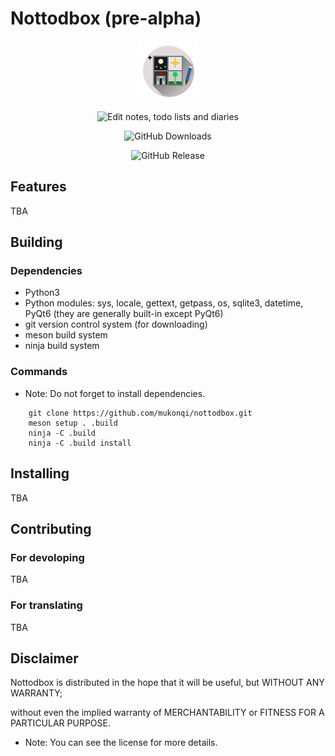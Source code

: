 # Nottodbox (pre-alpha)

<p align="center"><img src="https://github.com/mukonqi/nottodbox/blob/main/data/icons/hicolor/scalable/apps/nottodbox.svg?raw=true" alt="Nottodbox Icon"></img></a></p>
<p align="center"><img src="https://img.shields.io/badge/Edit notes, todo lists and diaries-376296" alt="Edit notes, todo lists and diaries"></img></p>
<p align="center"><img src="https://img.shields.io/github/downloads/mukonqi/nottodbox/total?label=Downloads" alt="GitHub Downloads"></img></p>
<p align="center"><img src="https://img.shields.io/github/v/release/mukonqi/nottodbox?label=Latest Release" alt="GitHub Release"></p>


## Features
TBA


## Building
### Dependencies
- Python3
- Python modules: sys, locale, gettext, getpass, os, sqlite3, datetime, PyQt6 (they are generally built-in except PyQt6)
- git version control system (for downloading)
- meson build system
- ninja build system

### Commands
- Note: Do not forget to install dependencies.
```
    git clone https://github.com/mukonqi/nottodbox.git
    meson setup . .build
    ninja -C .build
    ninja -C .build install
```


## Installing
TBA


## Contributing
### For devoloping
TBA

### For translating
TBA


## Disclaimer
Nottodbox is distributed in the hope that it will be useful, but WITHOUT ANY WARRANTY; 

without even the implied warranty of MERCHANTABILITY or FITNESS FOR A PARTICULAR PURPOSE.

- Note: You can see the license for more details.